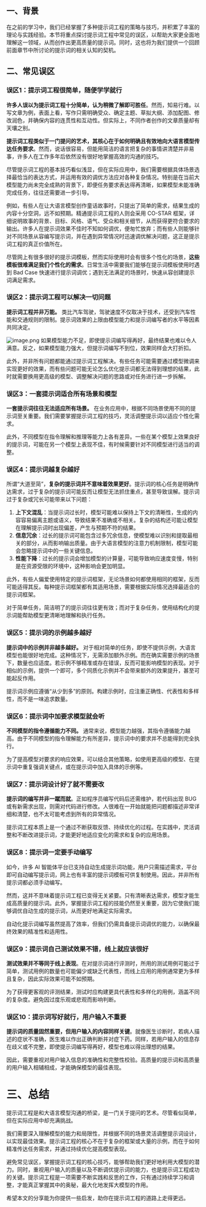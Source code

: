 ## 一、背景

在之前的学习中，我们已经掌握了多种提示词工程的策略与技巧，并积累了丰富的理论与实践经验。本节将重点探讨提示词工程中常见的误区，以帮助大家更全面地理解这一领域，从而创作出更高质量的提示词。同时，这也将为我们提供一个回顾前面章节中所讨论的提示词的相关认知的契机。

## 二、常见误区

### 误区1：提示词工程很简单，随便学学就行

**许多人误以为提示词工程十分简单，认为稍微了解即可胜任**。然而，知易行难。以写文章为例，表面上看，写作只需明确受众、确定主题、草拟大纲、添加配图、修改润色，并确保内容的连贯性和互动性。但实际上，不同作者创作的文章质量却有天壤之别。

**提示词工程类似于一门提问的艺术，其核心在于如何明确且有效地向大语言模型传达任务要求**。然而，说话很容易，但能用简洁的语言把复杂的事情讲清楚并非易事，许多人在工作多年后依然没有很好地掌握高效的沟通的技巧。

尽管提示词工程的基本技巧看似浅显，但在实际应用中，我们需要根据具体场景选择最恰当的表达方式，并运用有效的调优方法应对各种复杂情况。特别是在当前大模型能力尚未完全成熟的背景下，即便任务要求表达得再清晰，如果模型未能准确完成任务，往往还需要进一步引导。

例如，有些人在让大语言模型创作童话故事时，只提出了简单的需求，结果生成的内容十分空洞，远不如预期。精通提示词工程的人则会采用 CO-STAR 框架，详细说明故事的背景、目标、风格、语气、受众和相关细节，从而获得更符合要求的输出。许多人在提示词效果不佳时不知如何调优，便匆忙放弃；而有些人则能够针对不同场景从容编写提示词，并在遇到异常情况时迅速调优解决问题，这正是提示词工程的真正价值所在。

尽管网上有很多很好的提示词模板，然而实际使用时会有很多个性化的场景，**这些模板很难满足我们个性化的需求**。日常生活中需要我们能够在提示词模板使用时遇到 Bad Case 快速进行提示词调优；遇到无法满足的场景时，快速从容创建提示词满足需求。

### 误区2：提示词工程可以解决一切问题

**提示词工程并非万能。** 类比汽车驾驶，驾驶速度不仅取决于技术，还受到汽车性能和交通规则的限制。提示词效果的上限由模型能力和提示词编写者的水平等因素共同决定。

![image.png](https://p6-juejin.byteimg.com/tos-cn-i-k3u1fbpfcp/491667fe32954a518692ab73e064e7d7~tplv-k3u1fbpfcp-jj-mark:1600:0:0:0:q75.jpg#?w=885&h=468&s=25150&e=png&b=ffffff) 如果模型能力不足，即使提示词编写得再好，最终结果也难以令人满意。反之，如果模型能力强大，但提示词编写不到位，效果同样会大打折扣。

此外，并非所有问题都能通过提示词工程解决。有些任务可能需要通过模型微调来实现更好的效果，而有些问题可能无论怎么优化提示词都无法得到理想的结果，此时就需要换用更高级的模型、调整解决问题的思路或对任务进行进一步拆解。

### 误区3：一套提示词适合所有场景和模型

**一套提示词往往无法适应所有场景。** 在业务应用中，根据不同场景使用不同的提示词至关重要。我们需要掌握提示词工程的技巧，灵活调整提示词以适应个性化需求。

此外，不同模型在指令理解和推理等能力上各有差异。一些在某个模型上效果良好的提示词，可能在另一个模型上表现不佳，有时候需要针对不同模型进行适当的调整。

### 误区4：提示词越复杂越好

所谓“大道至简”，**复杂的提示词并不意味着效果更好**。提示词的核心任务是明确传达需求，过于复杂的提示词可能反而让模型无法抓住重点，甚至导致误解。提示词过于复杂或冗长可能带来以下问题：

1. **上下文混乱**：当提示词过长时，模型可能难以保持上下文的清晰性，生成的内容容易偏离主题或语义，导致结果不准确或不相关。复杂的结构还可能让模型在理解提示词时出现偏差，产生与预期不符的结果。
2. **信息冗余**：过长的提示词可能包含过多冗余信息，使模型难以识别和提取最相关的部分，从而影响输出质量。由于大语言模型的注意力机制限制，模型可能会忽略提示词中的一些关键信息。
3. **性能下降**：过长的提示词会增加模型的计算量，可能导致响应速度变慢，特别是在资源受限的环境中，这种影响会更加明显。

此外，有些人偏爱使用特定的提示词框架，无论场景如何都使用相同的框架，反而可能适得其反。每种提示词框架都有其适用场景，需要根据实际情况选择最适合的提示词框架。

对于简单任务，简洁明了的提示词往往更有效；而对于复杂任务，使用结构化的提示词能帮助模型更清晰地理解和执行任务。

### 误区5：提示词的示例越多越好

**提示词中的示例并非越多越好。** 对于相对简单的任务，即使不提供示例，大语言模型也能很好地完成。这种情况下，无需添加额外示例。而在确实需要示例的场景下，数量也应适度。若示例不够精准或存在错误，反而可能影响模型的表现。对于相似的示例，提供一个即可，多个同质化示例并不会带来额外的效果提升，甚至可能起反作用。

提示词示例应遵循“从少到多”的原则。构建示例时，应注重正确性、代表性和多样性，而不是一味追求数量。

### 误区6：提示词中加要求模型就会听

**不同模型的指令遵循能力不同。** 通常来说，模型能力越强，其指令遵循能力越高。由于不同模型的指令理解能力有所差异，提示词中的要求并不总能得到完全执行。

为了提高模型对要求的响应效果，可以结合其他策略，如使用更高级的模型、在提示词中重复强调关键点，或在提示词中加入具体的示例等。

### 误区7：提示词设计好了就不需要改

**提示词的编写并非一蹴而就**。正如程序员编写代码后还需维护，若代码出现 BUG 或有新需求出现，则需对代码进行修改。人很难在一开始就能把问题都描述非常详细和清楚，也不太可能考虑到所有的异常情况。

提示词工程本质上是一个通过不断获取反馈、持续优化的过程。在实践中，灵活调整和不断改进提示词，才能更好地适应变化的需求和复杂的应用场景。

### 误区8：提示词一定要手动编写

如今，许多 AI 智能体平台已支持自动生成提示词功能，用户只需描述需求，平台即可自动编写提示词，网上也有丰富的提示词模板可供复制使用。因此，并非所有提示词都必须手动编写。

然而，这并不意味着提示词工程已变得无关紧要。只有清晰表达需求，模型才能生成高质量的提示词。此外，掌握提示词工程的技能仍然至关重要，因为它使我们能够调优自动生成的提示词，从而更好地满足实际需求。

自动化提示词编写虽然提高了效率，但我们仍需具备提示词调优的能力，以确保最终效果的精准性和适用性。

### 误区9：提示词自己测试效果不错，线上就应该很好

**测试效果并不等同于线上表现**。在对提示词进行评测时，所用的测试用例可能过于简单，测试用例的数量也可能偏少或缺乏代表性，而线上应用的用例通常更为多样且复杂，因此实际效果可能不如预期。

为了获得更客观的评测结果，测试时应构建更具代表性和多样化的用例，涵盖不同的复杂度。避免因过度乐观或悲观而影响判断。

### 误区10：提示词写好就行，用户输入不重要

**提示词的质量固然重要，但用户输入的内容同样关键**。就像医生诊断时，若病人描述的症状不准确，医生难以作出正确判断并对症下药。同样，若用户输入的信息存在歧义或不完整，即使提示词编写得再好，模型也难以得出理想的结果。

因此，需要重视对用户输入信息的准确性和完整性校验。高质量的提示词和高质量的用户输入相辅相成，才能确保模型的最佳表现。

# 三、总结

提示词工程是和大语言模型沟通的桥梁，是一门关于提问的艺术。尽管看似简单，但在实际应用中却充满挑战。

我们需要深入理解模型的能力和局限性，并根据不同的场景灵活调整提示词设计，以实现最佳效果。提示词工程的核心不在于复杂的框架或大量的示例，而在于如何精准传达任务需求，并通过持续优化提高模型表现。

避免常见误区，掌握提示词工程的核心技巧，能够帮助我们更好地利用大模型的潜力。同时，重视用户输入的质量以及不断调优提示词的能力，也是提示词工程成功的关键。提示词工程是一项需要不断实践和反思的工作，只有通过持续学习和调整，才能真正掌握其中的奥秘，最大化地发挥大模型的作用。

希望本文的分享能为你提供一些启发，助你在提示词工程的道路上走得更远。